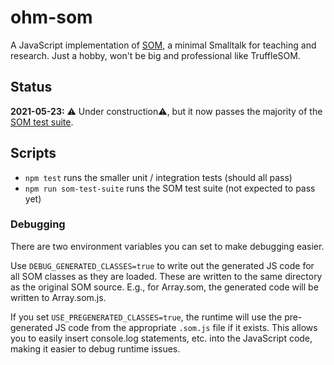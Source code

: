 # ohm-som

A JavaScript implementation of [SOM](http://som-st.github.io/), a minimal Smalltalk for teaching and research. Just a hobby, won't be big and professional like TruffleSOM.

## Status

**2021-05-23:** ⚠️ Under construction⚠️, but it now passes the majority of the [SOM test suite](./third_party/SOM-st/SOM/TestSuite).

## Scripts

- `npm test` runs the smaller unit / integration tests (should all pass)
- `npm run som-test-suite` runs the SOM test suite (not expected to pass yet)

### Debugging

There are two environment variables you can set to make debugging easier.

Use `DEBUG_GENERATED_CLASSES=true` to write out the generated JS code for all SOM classes as they are loaded. These are written to the same directory as the original SOM source. E.g., for Array.som, the generated code will be written to Array.som.js.

If you set `USE_PREGENERATED_CLASSES=true`, the runtime will use the pre-generated JS code from the appropriate `.som.js` file if it exists. This allows you to easily insert console.log statements, etc. into the JavaScript code, making it easier to debug runtime issues.
